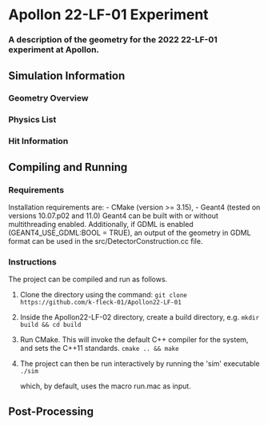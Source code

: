 # Apollon 22-LF-01 Experiment
### A description of the geometry for the 2022 22-LF-01 experiment at Apollon.

## Simulation Information
### Geometry Overview
### Physics List
### Hit Information

## Compiling and Running
### Requirements
Installation requirements are:
    -   CMake (version >= 3.15),
    -   Geant4 (tested on versions 10.07.p02 and 11.0)
Geant4 can be built with or without multithreading enabled. Additionally, if GDML is enabled (GEANT4_USE_GDML:BOOL = TRUE), an output of the geometry in GDML format can be used in the src/DetectorConstruction.cc file.

### Instructions
The project can be compiled and run as follows.
1. Clone the directory using the command:
    `git clone https://github.com/k-fleck-01/Apollon22-LF-01`

2. Inside the Apollon22-LF-02 directory, create a build directory, e.g.
   `mkdir build && cd build`

3. Run CMake. This will invoke the default C++ compiler for the system, and sets the C++11 standards.
   `cmake .. && make`

4. The project can then be run interactively by running the 'sim' executable
   `./sim`

    which, by default, uses the macro run.mac as input. 

## Post-Processing